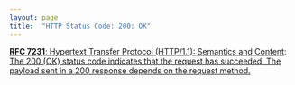 ```yaml
---
layout: page
title:  "HTTP Status Code: 200: OK"
---
```


[**RFC 7231**: Hypertext Transfer Protocol (HTTP/1.1): Semantics and Content](/specs/IETF/RFC/7231 "The Hypertext Transfer Protocol (HTTP) is an application-level protocol for distributed, collaborative, hypertext information systems. This document defines the semantics of HTTP/1.1 messages as expressed by request methods, request header fields, response status codes, and response header fields, along with the payload of messages (metadata and body content) and mechanisms for content negotiation."): [The 200 (OK) status code indicates that the request has succeeded. The payload sent in a 200 response depends on the request method.](http://tools.ietf.org/html/rfc7231#section-6.3.1)

